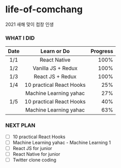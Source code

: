# life-of-comchang

2021 새해 맞이 컴창 인생

### WHAT I DID

| Date | Learn or Do | Progress |
|:------:|:-----------:|---------:|
| 1/1 |  React Native | 100% |
| 1/2 | Vanilla JS + Redux | 100% |
| 1/3 | React JS + Redux | 100% |
| 1/4 | 10 practical React Hooks | 25% |
|     | Machine Learning yahac  | 27% |
| 1/5 | 10 practical React Hooks | 40% |
|     | Machine Learning yahac  | 63% |

### NEXT PLAN

- [ ] 10 practical React Hooks  
- [ ] Machine Learning yahac - Machine Learning 1  
- [ ] React JS for junior  
- [ ] React Native for junior  
- [ ] Twitter clone coding  

